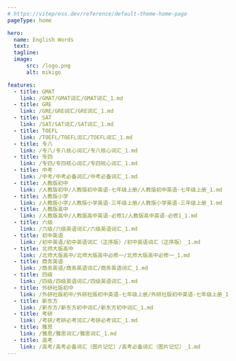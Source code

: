 ```yaml
---
# https://vitepress.dev/reference/default-theme-home-page
pageType: home

hero:
  name: English Words
  text: 
  tagline: 
  image:
      src: /logo.png
      alt: mikigo

features:
  - title: GMAT
    link: /GMAT/GMAT词汇/GMAT词汇_1.md
  - title: GRE
    link: /GRE/GRE词汇/GRE词汇_1.md
  - title: SAT
    link: /SAT/SAT词汇/SAT词汇_1.md
  - title: TOEFL
    link: /TOEFL/TOEFL词汇/TOEFL词汇_1.md
  - title: 专八
    link: /专八/专八核心词汇/专八核心词汇_1.md
  - title: 专四
    link: /专四/专四核心词汇/专四核心词汇_1.md
  - title: 中考
    link: /中考/中考必备词汇/中考必备词汇_1.md
  - title: 人教版初中
    link: /人教版初中/人教版初中英语-七年级上册/人教版初中英语-七年级上册_1.md
  - title: 人教版小学
    link: /人教版小学/人教版小学英语-三年级上册/人教版小学英语-三年级上册_1.md
  - title: 人教版高中
    link: /人教版高中/人教版高中英语-必修1/人教版高中英语-必修1_1.md
  - title: 六级
    link: /六级/六级英语词汇/六级英语词汇_1.md
  - title: 初中英语
    link: /初中英语/初中英语词汇（正序版）/初中英语词汇（正序版）_1.md
  - title: 北师大版高中
    link: /北师大版高中/北师大版高中必修一/北师大版高中必修一_1.md
  - title: 商务英语
    link: /商务英语/商务英语词汇/商务英语词汇_1.md
  - title: 四级
    link: /四级/四级英语词汇/四级英语词汇_1.md
  - title: 外研社版初中
    link: /外研社版初中/外研社版初中英语-七年级上册/外研社版初中英语-七年级上册_1.md
  - title: 新东方
    link: /新东方/新东方初中词汇/新东方初中词汇_1.md
  - title: 考研
    link: /考研/考研必考词汇/考研必考词汇_1.md
  - title: 雅思
    link: /雅思/雅思词汇/雅思词汇_1.md
  - title: 高考
    link: /高考/高考必备词汇（图片记忆）/高考必备词汇（图片记忆）_1.md
---
```

